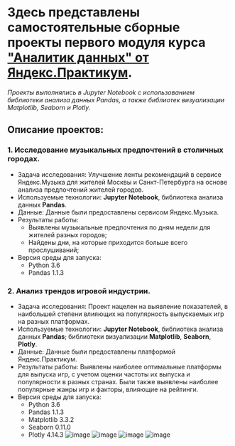 # Здесь представлены самостоятельные сборные проекты первого модуля курса ["Аналитик данных" от Яндекс.Практикум](https://praktikum.yandex.ru/profile/data-analyst-2035/).

*Проекты выполнялись в Jupyter Notebook с использованием библиотеки анализа данных Pandas, а также библиотек визуализации Matplotlib, Seaborn и Plotly.*

## Описание проектов:
### **1. Исследование музыкальных предпочтений в столичных городах.**
   - Задача исследования: Улучшение ленты рекомендаций в сервисе Яндекс.Музыка для жителей Москвы и Санкт-Петербурга на основе анализа предпочтений жителей городов.
   - Используемые технологии: **Jupyter Notebook**, библиотека анализа данных **Pandas**.
   - Данные: Данные были предоставлены сервисом Яндекс.Музыка.
   - Результаты работы: 
     - Выявлены музыкальные предпочтения по дням недели для жителей разных городов;
     - Найдены дни, на которые приходится больше всего прослушиваний;
   - Версия среды для запуска: 
     - Python 3.6
     - Pandas 1.1.3




 ### **2. Анализ трендов игровой индустрии.** 
   - Задача исследования: Проект нацелен на выявление показателей, в наибольшей степени влияющих на популярность выпускаемых игр на разных платформах. 
   - Используемые технологии: **Jupyter Notebook**, библиотека анализа данных **Pandas**; библиотеки визуализации **Matplotlib**, **Seaborn**, **Plotly**.
   - Данные: Данные были предоставлены платформой Яндекс.Практикум.
   - Результаты работы: Выявлены наиболее оптимальные платформы для выпуска игр, с учетом оценки частоты их выпуска и популярности в разных странах. Были также выявлены наиболее популярные жанры игр и факторы, влияющие на рейтинги. 
   - Версия среды для запуска:
     - Python 3.6
     - Pandas 1.1.3
     - Matplotlib 3.3.2
     - Seaborn 0.11.0
     - Plotly 4.14.3
![image](https://user-images.githubusercontent.com/75040556/120046269-7b955900-c01a-11eb-99bd-134e1bd137e9.png)
![image](https://user-images.githubusercontent.com/75040556/120046328-95cf3700-c01a-11eb-8b72-0f9a863e8ef3.png)
![image](https://user-images.githubusercontent.com/75040556/120046350-a089cc00-c01a-11eb-86fc-1abc7dd21a39.png)
![image](https://user-images.githubusercontent.com/75040556/120046386-b3040580-c01a-11eb-8f37-f04ffffc5edd.png)
